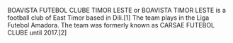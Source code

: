 BOAVISTA FUTEBOL CLUBE TIMOR LESTE or BOAVISTA TIMOR LESTE is a football club of East Timor based in Dili.[1] The team plays in the Liga Futebol Amadora. The team was formerly known as CARSAE FUTEBOL CLUBE until 2017.[2]

